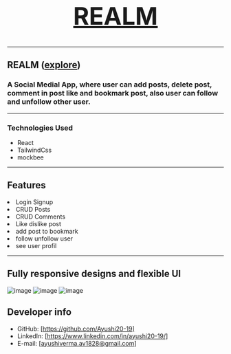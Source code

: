 <h1 align="center">
  <br />
  <a href="https://realm-beta.vercel.app/"><h1>REALM</h1>
 </a>
</h1>
<hr/>

## REALM  ([explore](https://realm-beta.vercel.app/))
### A Social Medial App, where user can add posts, delete post, comment in post like and bookmark post, also user can follow and unfollow other user.


---
### Technologies Used

- React
- TailwindCss
- mockbee

---

## Features

<li>Login Signup</li>
<li>CRUD Posts</li>
<li>CRUD Comments</li>
<li>Like dislike post</li>
<li>add post to bookmark</li>
<li>follow unfollow user</li>
<li>see user profil</li>

---

## Fully responsive designs and flexible UI
![image](https://user-images.githubusercontent.com/50084909/169644233-c36f312a-9c95-45c9-8ce7-f62bf957c454.png)
![image](https://user-images.githubusercontent.com/50084909/169644247-c4dd648d-2782-4c66-b59c-d19a27cc7bad.png)
![image](https://user-images.githubusercontent.com/50084909/169644291-7e1f2c87-5bbb-4aa3-866c-3505cd0fba99.png)

## Developer info

- GitHub: [https://github.com/Ayushi20-19]
- LinkedIn: [https://www.linkedin.com/in/ayushi20-19/]
- E-mail: [ayushiverma.av1828@gmail.com]

